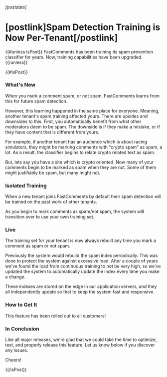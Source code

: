 ###### [postdate]
# [postlink]Spam Detection Training is Now Per-Tenant[/postlink]

{{#unless isPost}}
FastComments has been training its spam prevention classifier for years. Now, training
capabilities have been upgraded.
{{/unless}}

{{#isPost}}

### What's New

When you mark a comment spam, or not spam, FastComments learns from this for future
spam detection.

However, this learning happened in the same place for everyone. Meaning, another tenant's
spam training affected yours. There are upsides and downsides to this. First, you automatically
benefit from what other moderators deem to be spam. The downside is if they make a mistake, or if
they have content that is different from yours.

For example, if another tenant has an audience which is about racing simulators, they might be
marking comments with "crypto spam" as spam, a lot. As a result, the classifier begins to
relate crypto related text as spam.

But, lets say you have a site which is crypto oriented. Now many of your comments begin to be
marked as spam when they are not. Some of them might justifiably be spam, but many might not.

### Isolated Training

When a new tenant joins FastComments by default their spam detection will be trained on
the past work of other tenants.

As you begin to mark comments as spam/not spam, the system will transition over to use your
own training set.

### Live

The training set for your tenant is now always rebuilt any time you mark a comment as spam or not spam.

Previously the system would rebuild the spam index periodically. This was done to protect the system against
excessive load. After a couple of years we've found the load from continuous training to not be very high, so we've
updated the system to automatically update the index every time you make a change.

These indexes are stored on the edge in our application servers, and they all independently update so that
to keep the system fast and responsive.

### How to Get It

This feature has been rolled out to all customers!

### In Conclusion

Like all major releases, we're glad that we could take the time to optimize, test, and properly release this feature. Let us know
below if you discover any issues.

Cheers!

{{/isPost}}
